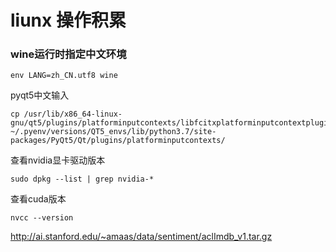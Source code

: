 # liunx 操作积累

### wine运行时指定中文环境

```shell
env LANG=zh_CN.utf8 wine
```

pyqt5中文输入

```
cp /usr/lib/x86_64-linux-gnu/qt5/plugins/platforminputcontexts/libfcitxplatforminputcontextplugin.so ~/.pyenv/versions/QT5_envs/lib/python3.7/site-packages/PyQt5/Qt/plugins/platforminputcontexts/
```

查看nvidia显卡驱动版本

```
sudo dpkg --list | grep nvidia-*	
```

查看cuda版本

```
nvcc --version
```

http://ai.stanford.edu/~amaas/data/sentiment/aclImdb_v1.tar.gz